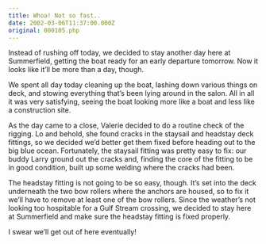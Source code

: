 ```yaml
---
title: Whoa! Not so fast..
date: 2002-03-06T11:37:00.000Z
original: 000105.php
---
```


Instead of rushing off today, we decided to stay another day here at Summerfield, getting the boat ready for an early departure tomorrow. Now it looks like it’ll be more than a day, though.

We spent all day today cleaning up the boat, lashing down various things on deck, and stowing everything that’s been lying around in the salon. All in all it was very satisfying, seeing the boat looking more like a boat and less like a construction site.

As the day came to a close, Valerie decided to do a routine check of the rigging. Lo and behold, she found cracks in the staysail and headstay deck fittings, so we decided we’d better get them fixed before heading out to the big blue ocean. Fortunately, the staysail fitting was pretty easy to fix: our buddy Larry ground out the cracks and, finding the core of the fitting to be in good condition, built up some welding where the cracks had been.

The headstay fitting is not going to be so easy, though. It’s set into the deck underneath the two bow rollers where the anchors are housed, so to fix it we’ll have to remove at least one of the bow rollers. Since the weather’s not looking too hospitable for a Gulf Stream crossing, we decided to stay here at Summerfield and make sure the headstay fitting is fixed properly.

I swear we’ll get out of here eventually!
